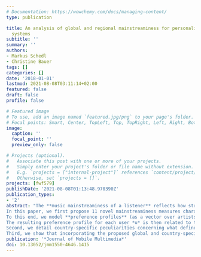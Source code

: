 ```yaml
---
# Documentation: https://wowchemy.com/docs/managing-content/
type: publication

title: An analysis of global and regional mainstreaminess for personalized music recommender
  systems
subtitle: ''
summary: ''
authors:
- Markus Schedl
- Christine Bauer
tags: []
categories: []
date: '2018-01-01'
lastmod: 2021-08-08T03:11:14+02:00
featured: false
draft: false
profile: false

# Featured image
# To use, add an image named `featured.jpg/png` to your page's folder.
# Focal points: Smart, Center, TopLeft, Top, TopRight, Left, Right, BottomLeft, Bottom, BottomRight.
image:
  caption: ''
  focal_point: ''
  preview_only: false

# Projects (optional).
#   Associate this post with one or more of your projects.
#   Simply enter your project's folder or file name without extension.
#   E.g. `projects = ["internal-project"]` references `content/project/deep-learning/index.md`.
#   Otherwise, set `projects = []`.
projects: [fwf579]
publishDate: '2021-08-08T01:13:48.970390Z'
publication_types:
- '2'
abstract: "The **music mainstreaminess of a listener** reflects how strong a person's listening preferences correspond to those of the larger population. Considering that music mainstream may be defined from different perspectives, we show country-specific differences and study how taking into account music mainstreaminess influences the quality of music recommendations.In this paper, we first propose 11 novel mainstreaminess measures characterizing music listeners, considering both a global and a country-specific basis for mainstreaminess.To this end, we model **preference profiles** (as a vector over artists) for users, countries, and globally, incorporating artist frequency, listener frequency, and a newly proposed TF-IDF-inspired weighting function, which we call artist frequency--inverse listener frequency (AF-ILF).The resulting preference profile for each user *u* is then related to the respective country-specific and global preference profile using fraction-based approaches, symmetrized Kullback-Leibler divergence, and Kendall's τ rank correlation, in order to quantify *u*'s mainstreaminess.Second, we detail country-specific peculiarities concerning what defines the countries' mainstream and discuss the proposed mainstreaminess definitions.Third, we show that incorporating the proposed global and country-specific mainstreaminess measures into the music recommendation process can notably improve accuracy of rating prediction."
publication: '*Journal of Mobile Multimedia*'
doi: 10.13052/jmm1550-4646.1415
---
```

